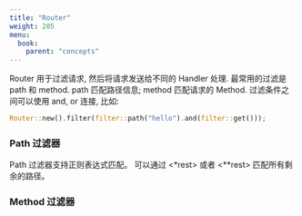 ```yaml
---
title: "Router"
weight: 205
menu:
  book:
    parent: "concepts"
---
```



Router 用于过滤请求, 然后将请求发送给不同的 Handler 处理.
最常用的过滤是 path 和 method. path 匹配路径信息; method 匹配请求的 Method.
过滤条件之间可以使用 and, or 连接, 比如:

```rust
Router::new().filter(filter::path("hello").and(filter::get()));
```

### Path 过滤器
Path 过滤器支持正则表达式匹配。
可以通过 <*rest> 或者 <**rest> 匹配所有剩余的路径。

### Method 过滤器